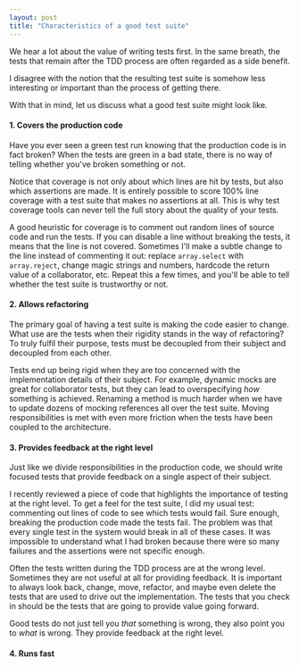 ```yaml
---
layout: post
title: "Characteristics of a good test suite"
---
```



We hear a lot about the value of writing tests first. In the same breath, the tests that remain
after the TDD process are often regarded as a side benefit.

I disagree with the notion that the resulting test suite is somehow less interesting or important
than the process of getting there.

With that in mind, let us discuss what a good test suite might look like.

#### 1. Covers the production code

Have you ever seen a green test run knowing that the production code is
in fact broken? When the tests are green in a bad state, there is no way
of telling whether you've broken something or not.

Notice that coverage is not only about which lines are hit by tests, but also which assertions are made.
It is entirely possible to score 100% line coverage with a test suite that makes no assertions at all.
This is why test coverage tools can never tell the full story about the quality of your tests.

A good heuristic for coverage is to comment out random lines of source code
and run the tests. If you can disable a line without breaking the tests,
it means that the line is not covered. Sometimes I'll make a subtle change to the line
instead of commenting it out: replace `array.select` with `array.reject`,
change magic strings and numbers, hardcode the return value of a collaborator, etc.
Repeat this a few times, and you'll be able to tell
whether the test suite is trustworthy or not.

#### 2. Allows refactoring

The primary goal of having a test suite is making the code easier to change.
What use are the tests when their rigidity stands in the way of refactoring?
To truly fulfil their purpose, tests must be decoupled from their subject and
decoupled from each other.

Tests end up being rigid when they are too concerned with the implementation
details of their subject. For example, dynamic mocks are great for collaborator
tests, but they can lead to overspecifying _how_ something is achieved.
Renaming a method is much harder when we have to update dozens of mocking references
all over the test suite. Moving responsibilities is met with even more friction when
the tests have been coupled to the architecture.

#### 3. Provides feedback at the right level

Just like we divide responsibilities in the production code, we should
write focused tests that provide feedback on a single aspect of their subject.

I recently reviewed a piece of code that highlights the importance of testing at the right level.
To get a feel for the test suite, I did my usual test: commenting
out lines of code to see which tests would fail. Sure enough, breaking the production code
made the tests fail. The problem was that every single test in the system would break in all of these cases.
It was impossible to understand what I had broken because there were so many failures and
the assertions were not specific enough.

Often the tests written during the TDD process are at the wrong level. Sometimes they
are not useful at all for providing feedback. It is important to always look back, change,
move, refactor, and maybe even delete the tests that are used to drive out the implementation.
The tests that you check in should be the tests that are going to provide value going forward.


Good tests do not just tell you _that_ something is wrong, they also point you
to _what_ is wrong. They provide feedback at the right level.

#### 4. Runs fast
